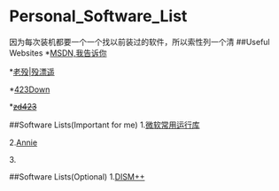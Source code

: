 # Personal_Software_List
因为每次装机都要一个一个找以前装过的软件，所以索性列一个清
##Useful Websites
*[MSDN,我告诉你](https://msdn.itellyou.cn/)


*[老殁|殁漂遥](https://www.laomoit.com/)


*[423Down](https://www.423down.com/)


*~~[zd423](http://www.zdfans.com/)~~

##Software Lists(Important for me)
1.[微软常用运行库](https://www.423down.com/?s=%E5%BE%AE%E8%BD%AF%E5%B8%B8%E7%94%A8%E8%BF%90%E8%A1%8C%E5%BA%93)


2.[Annie](https://github.com/iawia002/annie/releases)


3.[]()

##Software Lists(Optional)
1.[DISM++](http://www.chuyu.me/zh-Hans/index.html)
